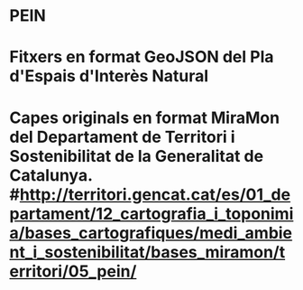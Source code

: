 # PEIN
# Fitxers en format GeoJSON del Pla d'Espais d'Interès Natural
# Capes originals en format MiraMon del Departament de Territori i Sostenibilitat de la Generalitat de Catalunya. #http://territori.gencat.cat/es/01_departament/12_cartografia_i_toponimia/bases_cartografiques/medi_ambient_i_sostenibilitat/bases_miramon/territori/05_pein/
